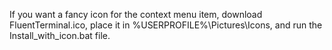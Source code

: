 If you want a fancy icon for the context menu item, download FluentTerminal.ico, place it in %USERPROFILE%\Pictures\Icons, and run the Install_with_icon.bat file.
